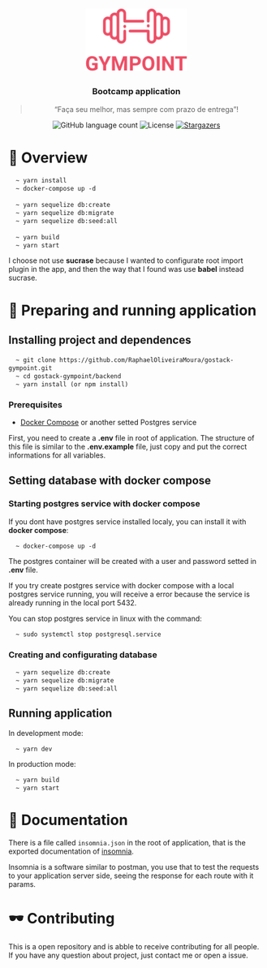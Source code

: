 <h1 align="center">
  <img alt="Gympoint" title="Gympoint" src="./public/gympoint-logo.png" width="200px" />
</h1>

<h3 align="center">
  Bootcamp application
</h3>

<blockquote align="center">“Faça seu melhor, mas sempre com prazo de entrega”!</blockquote>

<p align="center">
  <img alt="GitHub language count" src="https://img.shields.io/github/languages/count/RaphaelOliveiraMoura/gympoint-bootcamp?color=%2304D361">

  <img alt="License" src="https://img.shields.io/badge/license-MIT-%2304D361">

  <a href="https://github.com/RaphaelOliveiraMoura/gympoint-bootcamp/stargazers">
    <img alt="Stargazers" src="https://img.shields.io/github/stars/RaphaelOliveiraMoura/gympoint-bootcamp?style=social">
  </a>
</p>

# 👀 Overview

```
  ~ yarn install
  ~ docker-compose up -d

  ~ yarn sequelize db:create
  ~ yarn sequelize db:migrate
  ~ yarn sequelize db:seed:all

  ~ yarn build
  ~ yarn start
```

I choose not use **sucrase** because I wanted to configurate root import plugin in the app, and then the way that I found was use **babel** instead sucrase.

# 🚀 Preparing and running application

## Installing project and dependences

```
  ~ git clone https://github.com/RaphaelOliveiraMoura/gostack-gympoint.git
  ~ cd gostack-gympoint/backend
  ~ yarn install (or npm install)
```

### Prerequisites

- [Docker Compose](https://docs.docker.com/compose/) or another setted Postgres service

First, you need to create a **.env** file in root of application. The structure of this file is similar to the **.env.example** file, just copy and put the correct informations for all variables.

## Setting database with docker compose

### Starting postgres service with docker compose

If you dont have postgres service installed localy, you can install it with **docker compose**:

```
  ~ docker-compose up -d
```

The postgres container will be created with a user and password setted in **.env** file.

If you try create postgres service with docker compose with a local postgres service running, you will receive a error because the service is already running in the local port 5432.

You can stop postgres service in linux with the command:

```
  ~ sudo systemctl stop postgresql.service
```

### Creating and configurating database

```
  ~ yarn sequelize db:create
  ~ yarn sequelize db:migrate
  ~ yarn sequelize db:seed:all
```

## Running application

In development mode:

```
  ~ yarn dev
```

In production mode:

```
  ~ yarn build
  ~ yarn start
```

# 📗 Documentation

There is a file called `insomnia.json` in the root of application, that is the exported documentation of [insomnia](https://insomnia.rest/).

Insomnia is a software similar to postman, you use that to test the requests to your application server side, seeing the response for each route with it params.

# 🕶️ Contributing

This is a open repository and is abble to receive contributing for all people.
If you have any question about project, just contact me or open a issue.
